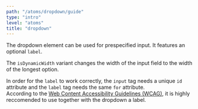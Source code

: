 ```yaml
---
path: "/atoms/dropdown/guide"
type: "intro"
level: "atoms"
title: "dropdown"
---
```


The dropdown element can be used for prespecified input. It features an optional `label`.

The `isDynamicWidth` variant changes the width of the input field to the width of the longest option.

<div class="frontend-kit__notification a-notification -warning"><i class="a-icon ui-ic-alert-warning"></i><div class="a-notification__content">
    In order for the <code>label</code> to work correctly, the <code>input</code> tag needs a unique <code>id</code> attribute and the <code>label</code> tag needs the same <code>for</code> attribute.
</div></div>
<div class="frontend-kit__notification a-notification -warning"><i class="a-icon ui-ic-alert-warning"></i><div class="a-notification__content">
According to the <a href="https://www.w3.org/WAI/standards-guidelines/wcag/" target="_self">Web Content Accessibility Guidelines (WCAG)</a>, it is highly reccomended to use together with the dropdown a label.
</div></div>
